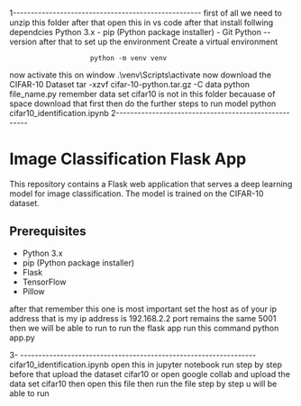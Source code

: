 1----------------------------------------------------
first of all we need to unzip this folder after that  open this in vs code after that install follwing dependcies
                        Python 3.x
                        - pip (Python package installer)
                         - Git
                         Python --version
after that to set up the  environment Create a virtual environment

                        python -m venv venv
 now activate this on window 
                        .\venv\Scripts\activate
now download the  CIFAR-10 Dataset
tar -xzvf cifar-10-python.tar.gz -C data
                       python file_name.py
remember data set cifar10 is not in this folder becauase of space download that first then do the further steps 
to run model python  cifar10_identification.ipynb 
2-----------------------------------------------------
# Image Classification Flask App

This repository contains a Flask web application that serves a deep learning model for image classification. The model is trained on the CIFAR-10 dataset.

## Prerequisites

- Python 3.x
- pip (Python package installer)
- Flask
- TensorFlow
- Pillow

after that remember this one is most important set the host as of your ip address that is my ip address is 192.168.2.2 port remains the same 5001
then we will be able to run 
to run the flask app run this command 
python app.py
 
3- -----------------------------------------------------------------
 cifar10_identification.ipynb
 open this in jupyter notebook  run step by step before that upload the dataset cifar10 or open  google collab and upload the data set cifar10  then open this file then run the file step by step u will be able to run 

